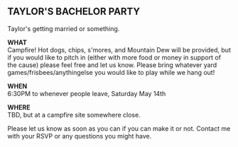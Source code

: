 ## TAYLOR'S BACHELOR PARTY
Taylor's getting married or something.

**WHAT**  
Campfire! Hot dogs, chips, s'mores, and Mountain Dew will be provided, but if you would like to pitch in (either with more food or money in support of the cause) please feel free and let us know. Please bring whatever yard games/frisbees/anythingelse you would like to play while we hang out!

**WHEN**  
6:30PM to whenever people leave, Saturday May 14th

**WHERE**  
TBD, but at a campfire site somewhere close.

Please let us know as soon as you can if you can make it or not. Contact me with your RSVP or any questions you might have.
